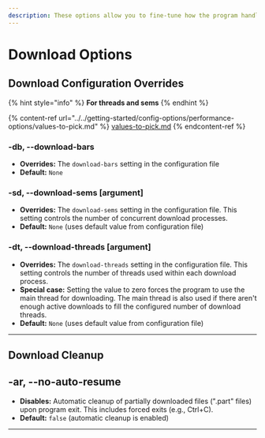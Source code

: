 ```yaml
---
description: These options allow you to fine-tune how the program handles downloads.
---
```


# Download Options

## Download Configuration Overrides

{% hint style="info" %}
**For threads and sems**
{% endhint %}

{% content-ref url="../../getting-started/config-options/performance-options/values-to-pick.md" %}
[values-to-pick.md](../../getting-started/config-options/performance-options/values-to-pick.md)
{% endcontent-ref %}

### -db, --download-bars

* **Overrides:** The `download-bars` setting in the configuration file
* **Default:** `None`

### -sd, --download-sems \[argument]

* **Overrides:** The `download-sems` setting in the configuration file. This setting controls the number of concurrent download processes.
* **Default:** `None` (uses default value from configuration file)

### -dt, --download-threads \[argument]

* **Overrides:** The `download-threads` setting in the configuration file. This setting controls the number of threads used within each download process.
* **Special case:** Setting the value to zero forces the program to use the main thread for downloading. The main thread is also used if there aren't enough active downloads to fill the configured number of download threads.
* **Default:** `None` (uses default value from configuration file)

***

## Download Cleanup

## -ar, --no-auto-resume

* **Disables:** Automatic cleanup of partially downloaded files (".part" files) upon program exit. This includes forced exits (e.g., Ctrl+C).
* **Default:** `false` (automatic cleanup is enabled)

***
